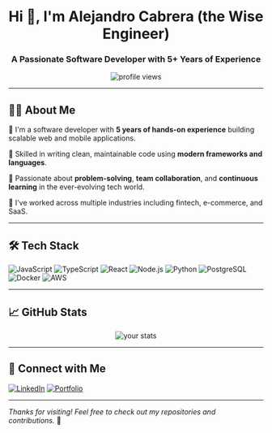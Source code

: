 <h1 align="center">Hi 👋, I'm Alejandro Cabrera (the Wise Engineer)</h1>
<h3 align="center">A Passionate Software Developer with 5+ Years of Experience</h3>

<p align="center">
  <img src="https://komarev.com/ghpvc/?username=your-github-username&label=Profile%20views&color=0e75b6&style=flat" alt="profile views" />
</p>

---

## 🧑‍💻 About Me

🔹 I'm a software developer with **5 years of hands-on experience** building scalable web and mobile applications.

🔹 Skilled in writing clean, maintainable code using **modern frameworks and languages**.

🔹 Passionate about **problem-solving**, **team collaboration**, and **continuous learning** in the ever-evolving tech world.

🔹 I've worked across multiple industries including fintech, e-commerce, and SaaS.

---

## 🛠️ Tech Stack

![JavaScript](https://img.shields.io/badge/-JavaScript-F7DF1E?style=for-the-badge&logo=javascript&logoColor=black)
![TypeScript](https://img.shields.io/badge/-TypeScript-3178C6?style=for-the-badge&logo=typescript&logoColor=white)
![React](https://img.shields.io/badge/-React-61DAFB?style=for-the-badge&logo=react&logoColor=black)
![Node.js](https://img.shields.io/badge/-Node.js-339933?style=for-the-badge&logo=node.js&logoColor=white)
![Python](https://img.shields.io/badge/-Python-3776AB?style=for-the-badge&logo=python&logoColor=white)
![PostgreSQL](https://img.shields.io/badge/-PostgreSQL-4169E1?style=for-the-badge&logo=postgresql&logoColor=white)
![Docker](https://img.shields.io/badge/-Docker-2496ED?style=for-the-badge&logo=docker&logoColor=white)
![AWS](https://img.shields.io/badge/-AWS-232F3E?style=for-the-badge&logo=amazonaws&logoColor=white)

---

## 📈 GitHub Stats

<p align="center">
  <img src="https://github-readme-stats.vercel.app/api?username=your-github-username&show_icons=true&theme=github_dark" alt="your stats" />
</p>

---

## 🔗 Connect with Me

[![LinkedIn](https://img.shields.io/badge/-LinkedIn-blue?style=for-the-badge&logo=linkedin&logoColor=white)](https://www.linkedin.com/in/alejcabrera07/)
[![Portfolio](https://img.shields.io/badge/-Portfolio-000?style=for-the-badge&logo=internetexplorer&logoColor=white)](https://ac-technology.netlify.app/)

---

_Thanks for visiting! Feel free to check out my repositories and contributions._ 🚀
